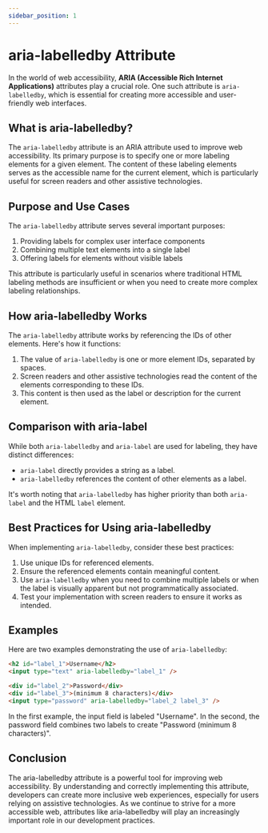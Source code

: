 ```yaml
---
sidebar_position: 1
---
```


# aria-labelledby Attribute

In the world of web accessibility, **ARIA (Accessible Rich Internet Applications)** attributes play a crucial role. One such attribute is `aria-labelledby`, which is essential for creating more accessible and user-friendly web interfaces.

## What is aria-labelledby?

The `aria-labelledby` attribute is an ARIA attribute used to improve web accessibility. Its primary purpose is to specify one or more labeling elements for a given element. The content of these labeling elements serves as the accessible name for the current element, which is particularly useful for screen readers and other assistive technologies.

## Purpose and Use Cases

The `aria-labelledby` attribute serves several important purposes:

1. Providing labels for complex user interface components
2. Combining multiple text elements into a single label
3. Offering labels for elements without visible labels

This attribute is particularly useful in scenarios where traditional HTML labeling methods are insufficient or when you need to create more complex labeling relationships.

## How aria-labelledby Works

The `aria-labelledby` attribute works by referencing the IDs of other elements. Here's how it functions:

1. The value of `aria-labelledby` is one or more element IDs, separated by spaces.
2. Screen readers and other assistive technologies read the content of the elements corresponding to these IDs.
3. This content is then used as the label or description for the current element.

## Comparison with aria-label

While both `aria-labelledby` and `aria-label` are used for labeling, they have distinct differences:

- `aria-label` directly provides a string as a label.
- `aria-labelledby` references the content of other elements as a label.

It's worth noting that `aria-labelledby` has higher priority than both `aria-label` and the HTML `label` element.

## Best Practices for Using aria-labelledby

When implementing `aria-labelledby`, consider these best practices:

1. Use unique IDs for referenced elements.
2. Ensure the referenced elements contain meaningful content.
3. Use `aria-labelledby` when you need to combine multiple labels or when the label is visually apparent but not programmatically associated.
4. Test your implementation with screen readers to ensure it works as intended.

## Examples

Here are two examples demonstrating the use of `aria-labelledby`:

```html
<h2 id="label_1">Username</h2>
<input type="text" aria-labelledby="label_1" />

<div id="label_2">Password</div>
<div id="label_3">(minimum 8 characters)</div>
<input type="password" aria-labelledby="label_2 label_3" />
```

In the first example, the input field is labeled "Username". In the second, the password field combines two labels to create "Password (minimum 8 characters)".

## Conclusion
The aria-labelledby attribute is a powerful tool for improving web accessibility. By understanding and correctly implementing this attribute, developers can create more inclusive web experiences, especially for users relying on assistive technologies. As we continue to strive for a more accessible web, attributes like aria-labelledby will play an increasingly important role in our development practices.
